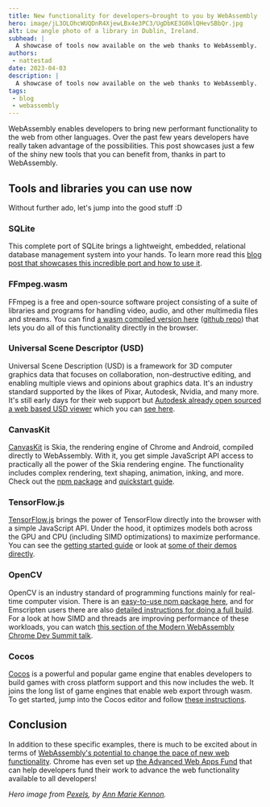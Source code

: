 ```yaml
---
title: New functionality for developers—brought to you by WebAssembly
hero: image/jL3OLOhcWUQDnR4XjewLBx4e3PC3/UgDbKE3G0klQHevSBbQr.jpg
alt: Low angle photo of a library in Dublin, Ireland.
subhead: |
  A showcase of tools now available on the web thanks to WebAssembly.
authors:
 - nattestad
date: 2023-04-03
description: |
  A showcase of tools now available on the web thanks to WebAssembly.
tags:
 - blog
 - webassembly
---
```


WebAssembly enables developers to bring new performant functionality to the web from other languages. Over the past few years developers have really taken advantage of the possibilities. This post showcases just a few of the shiny new tools that you can benefit from, thanks in part to WebAssembly.

## Tools and libraries you can use now

Without further ado, let's jump into the good stuff :D

### SQLite

This complete port of SQLite brings a lightweight, embedded, relational database management system into your hands. To learn more read this [blog post that showcases this incredible port and how to use it](https://developer.chrome.com/blog/sqlite-wasm-in-the-browser-backed-by-the-origin-private-file-system/).

### FFmpeg.wasm

FFmpeg is a free and open-source software project consisting of a suite of libraries and programs for handling video, audio, and other multimedia files and streams. You can find [a wasm compiled version here](https://ffmpegwasm.netlify.app/) ([github repo](https://github.com/ffmpegwasm/ffmpeg.wasm)) that lets you do all of this functionality directly in the browser.

### Universal Scene Descriptor (USD)

Universal Scene Description (USD) is a framework for 3D computer graphics data that focuses on collaboration, non-destructive editing, and enabling multiple views and opinions about graphics data. It's an industry standard supported by the likes of Pixar, Autodesk, Nvidia, and many more. It's still early days for their web support but [Autodesk already open sourced a web based USD viewer](https://www.keanw.com/2022/02/autodesk-open-sources-web-based-usd-viewing-implementation.html) which you can [see here](https://github.com/autodesk-forks/USD/tree/hdJavaScript).

### CanvasKit

[CanvasKit](https://skia.org/docs/user/modules/canvaskit/) is Skia, the rendering engine of Chrome and Android, compiled directly to WebAssembly. With it, you get simple JavaScript API access to practically all the power of the Skia rendering engine. The functionality includes complex rendering, text shaping, animation, inking, and more. Check out the [npm package](https://www.npmjs.com/package/canvaskit-wasm) and [quickstart guide](https://skia.org/docs/user/modules/quickstart/).

### TensorFlow.js

[TensorFlow.js](https://www.tensorflow.org/js) brings the power of TensorFlow directly into the browser with a simple JavaScript API. Under the hood, it optimizes models both across the GPU and CPU (including SIMD optimizations) to maximize performance. You can see the [getting started guide](https://www.tensorflow.org/js/tutorials) or look at [some of their demos directly](https://www.tensorflow.org/js/demos).

### OpenCV

OpenCV is an industry standard of programming functions mainly for real-time computer vision. There is an [easy-to-use npm package here](https://www.npmjs.com/package/opencv-wasm), and for Emscripten users there are also [detailed instructions for doing a full build](https://docs.opencv.org/4.x/d4/da1/tutorial_js_setup.html). For a look at how SIMD and threads are improving performance of these workloads, you can watch [this section of the Modern WebAssembly Chrome Dev Summit talk](https://youtu.be/kZrl91SPSpc?t=688).

### Cocos

[Cocos](https://www.cocos.com/en) is a powerful and popular game engine that enables developers to build games with cross platform support and this now includes the web. It joins the long list of game engines that enable web export through wasm. To get started, jump into the Cocos editor and follow [these instructions](https://docs.cocos.com/creator/2.3/manual/en/publish/publish-web.html). 

## Conclusion

In addition to these specific examples, there is much to be excited about in terms of [WebAssembly's potential to change the pace of new web functionality](https://blog.chromium.org/2023/04/how-webassembly-is-accelerating-new-web.html). Chrome has even set up [the Advanced Web Apps Fund](https://developer.chrome.com/blog/advanced-web-apps-fund/) that can help developers fund their work to advance the web functionality available to all developers!

_Hero image from [Pexels](https://www.pexels.com/photo/low-angle-photography-of-library-1296000/), by [Ann Marie Kennon](https://www.pexels.com/@ann-marie-kennon-547933/)._
